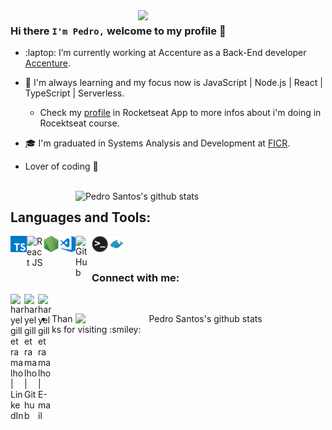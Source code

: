 <img align="right" width="300" src="https://media1.tenor.com/images/512cf2f5b4747e79fac1e915d29124ec/tenor.gif?itemid=15448882" />

### Hi there `I'm Pedro,` welcome to my profile 👋

- :laptop: I’m currently working at Accenture as a Back-End developer [Accenture](https://rocketseat.com.br).
- :rocket: I'm always learning and my focus now is JavaScript | Node.js | React | TypeScript | Serverless.
    - Check my [profile](https://app.rocketseat.com.br/me/pedro-santos-1582598998) in Rocketseat App to more infos about i'm doing in Rocektseat course. 
- :mortar_board: I'm graduated in Systems Analysis and Development at [FICR](https://ficr.catolica.edu.br/).

- Lover of coding :exploding_head:

<br />

<img align="right" width="400" src="https://github-readme-stats.vercel.app/api/top-langs/?username=PedroSantos42&count_private=true&show_icons=true&layout=compact&theme=radical" alt="Pedro Santos's github stats" />

## Languages and Tools:

<div>
  <a href="https://developer.mozilla.org/pt-BR/docs/Web/TypeScript">
    <img align="left" alt="JavaScript" width="26px" src="https://raw.githubusercontent.com/github/explore/80688e429a7d4ef2fca1e82350fe8e3517d3494d/topics/typescript/typescript.png" />
  </a>
  <a href="https://pt-br.reactjs.org">
    <img align="left" alt="React JS" width="26px" src="https://cdn.jsdelivr.net/npm/simple-icons@3.4.0/icons/react.svg" />
  </a>
  <a href="https://nodejs.org/en/">
    <img align="left" alt="Node.js" width="26px" src="https://raw.githubusercontent.com/github/explore/80688e429a7d4ef2fca1e82350fe8e3517d3494d/topics/nodejs/nodejs.png" />
  </a>
  <a href="https://code.visualstudio.com">
    <img align="left" alt="Visual Studio Code" width="26px" src="https://raw.githubusercontent.com/github/explore/80688e429a7d4ef2fca1e82350fe8e3517d3494d/topics/visual-studio-code/visual-studio-code.png" />
  </a>
  <a href="https://git-scm.com">
    <img align="left" alt="GitHub" width="26px" src="https://git-scm.com/images/logos/downloads/Git-Icon-1788C.png" />
  </a>
  <a src="https://ohmyz.sh">
     <img align="left" alt="Bash" width="26px" src="https://raw.githubusercontent.com/github/explore/80688e429a7d4ef2fca1e82350fe8e3517d3494d/topics/terminal/terminal.png" />
  </a>
  <a src="https://www.docker.com/">
     <img align="left" alt="Docker" width="26px" src="https://raw.githubusercontent.com/vscode-icons/vscode-icons/master/icons/file_type_docker.svg" />
  </a>
</div>
  

 <br/><br/>


### Connect with me: 
[<img align="left" alt="haryel gillet ramalho | LinkedIn" width="22px" src="https://cdn.jsdelivr.net/npm/simple-icons@v3/icons/linkedin.svg" />][linkedin]
[<img align="left" alt="haryel gillet ramalho | Github" width="22px" src="https://cdn.jsdelivr.net/npm/simple-icons@3.4.0/icons/github.svg" />][github]
[<img align="left" alt="haryel gillet ramalho | E-mail" width="22px" src="https://cdn.jsdelivr.net/npm/simple-icons@3.4.0/icons/microsoftoutlook.svg" />][outlook]

<br />

[linkedin]: https://www.linkedin.com/in/pedro-santos-1562b015b
[github]: https://github.com/PedroSantos42
[outlook]: mailto:pedro_absantos@outlok.com


<div align="center" >
  <img align="right" width="400" src="https://github-readme-stats.vercel.app/api?username=PedroSantos42&show_icons=true&theme=algolia&count_private=true" alt="Pedro Santos's github stats" />
    <ul align="left">
    <li align="left">Thanks for visiting :smiley:</li>
  </ul>
</div>
 
